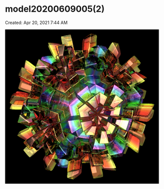 # model20200609005(2)

Created: Apr 20, 2021 7:44 AM

![model20200609005(2)%20c67b366e099c4bad8c5502274ffa9511/model20200609005(2).png](model20200609005(2)%20c67b366e099c4bad8c5502274ffa9511/model20200609005(2).png)